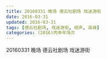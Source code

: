 ```yaml
---
title: 20160331 晚场 德云社剧场 戏迷游街
date: 2016-03-31
updated: 2016-03-31
tags: [德云社剧场, 戏迷游街, 相声, 高峰] 
categories: (2016)丙申年场次 
---
```

20160331 晚场 德云社剧场 戏迷游街
